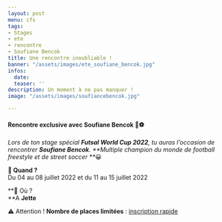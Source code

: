 ```yaml
---
layout: post
menu: cfs
tags:
- Stages
- ete
- rencontre
- Soufiane Bencok
title: Une rencontre inoubliable !
banner: "/assets/images/ete_soufiane_bencok.jpg"
infos:
  date: 
  teaser: ''
description: Un moment à ne pas manquer !
image: "/assets/images/soufiancebencok.jpg"

---
```

#### Rencontre exclusive avec **Soufiane Bencok** 🤩⚽

_Lors de ton stage spécial **Futsal World Cup 2022**, tu auras l'occasion de rencontrer **Soufiane Bencok**. **Multiple champion du monde de football freestyle et de street soccer **_😀

**📅 Quand ?**   
Du 04 au 08 juillet 2022 et du 11 au 15 juillet 2022

**📍 Où ?  
**A **Jette**

⚠ Attention ! **Nombre de places limitées** : [inscription rapide](https://www12.iclub.be/myiclub3_CFS_register.asp?ClubID=559&LG=FR&Categorie=4&Groupe=1&Province=Bruxelles "Inscription stage")